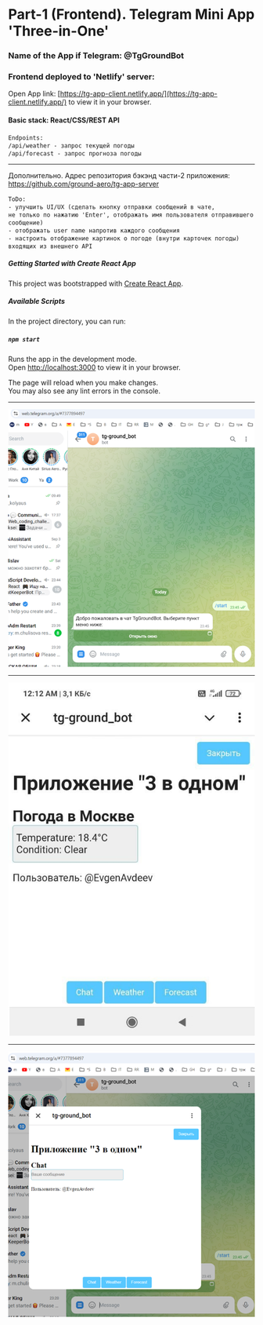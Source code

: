 
# Part-1 (Frontend). Telegram Mini App 'Three-in-One'

### Name of the App if Telegram: @TgGroundBot

### Frontend deployed to 'Netlify' server:
Open App link: [https://tg-app-client.netlify.app/](https://tg-app-client.netlify.app/) to view it in your browser.


#### Basic stack: React/CSS/REST API

 ```
 Endpoints:
 /api/weather - запрос текущей погоды  
 /api/forecast - запрос прогноза погоды
 
 ```


---
Дополнительно.
Адрес репозитория бэкэнд части-2 приложения: https://github.com/ground-aero/tg-app-server  



~~~
ToDo:
- улучшить UI/UX (сделать кнопку отправки сообщений в чате,  
не только по нажатию 'Enter', отображать имя пользователя отправившего сообщение)
- отображать user name напротив каждого сообщения 
- настроить отображение картинок о погоде (внутри карточек погоды) входящих из внешнего API  

~~~


##### Getting Started with Create React App

This project was bootstrapped with [Create React App](https://github.com/facebook/create-react-app).

##### Available Scripts

In the project directory, you can run:

##### `npm start`

Runs the app in the development mode.\
Open [http://localhost:3000](http://localhost:3000) to view it in your browser.

The page will reload when you make changes.\
You may also see any lint errors in the console.  

---

![img-1](/images/startMenu.png)  

---
![img-2](/images/weatherWindow.jpg)

---

![img-3](/images/chatWindow.png)




